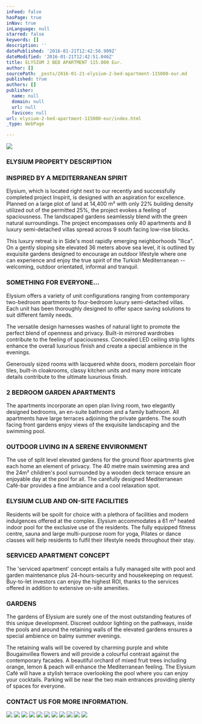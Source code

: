 ```yaml
---
inFeed: false
hasPage: true
inNav: true
inLanguage: null
starred: false
keywords: []
description: ''
datePublished: '2016-01-21T12:42:56.909Z'
dateModified: '2016-01-21T12:42:51.046Z'
title: ELYSIUM 2 BED APARTMENT 115.000 Eur.
author: []
sourcePath: _posts/2016-01-21-elysium-2-bed-apartment-115000-eur.md
published: true
authors: []
publisher:
  name: null
  domain: null
  url: null
  favicon: null
url: elysium-2-bed-apartment-115000-eur/index.html
_type: WebPage

---
```

![](https://the-grid-user-content.s3-us-west-2.amazonaws.com/678ce508-7191-4f92-9638-b918fa50f08b.jpg)

### ELYSIUM     PROPERTY DESCRIPTION

### **INSPIRED BY A MEDITERRANEAN SPIRIT**

Elysium, which is located right next to our recently and successfully completed project Inspirit, is designed with an aspiration for excellence. Planned on a large plot of land at 14,400 m² with only 22% building density utilized out of the permitted 25%, the project evokes a feeling of spaciousness. The landscaped gardens seamlessly blend with the green natural surroundings. The project encompasses only 40 apartments and 8 luxury semi-detached villas spread across 9 south facing low-rise blocks.

This luxury retreat is in Side's most rapidly emerging neighborhoods "Ilica". On a gently sloping site elevated 36 meters above sea level, it is outlined by exquisite gardens designed to encourage an outdoor lifestyle where one can experience and enjoy the true spirit of the Turkish Mediterranean -- welcoming, outdoor orientated, informal and tranquil.

### SOMETHING FOR EVERYONE...

Elysium offers a variety of unit configurations ranging from contemporary two-bedroom apartments to four-bedroom luxury semi-detached villas. Each unit has been thoroughly designed to offer space saving solutions to suit different family needs.

The versatile design harnesses washes of natural light to promote the perfect blend of openness and privacy. Built-in mirrored wardrobes contribute to the feeling of spaciousness. Concealed LED ceiling strip lights enhance the overall luxurious finish and create a special ambience in the evenings.

Generously sized rooms with lacquered white doors, modern porcelain floor tiles, built-in cloakrooms, classy kitchen units and many more intricate details contribute to the ultimate luxurious finish.

### 2 BEDROOM GARDEN APARTMENTS

The apartments incorporate an open plan living room, two elegantly designed bedrooms, an en-suite bathroom and a family bathroom. All apartments have large terraces adjoining the private gardens. The south facing front gardens enjoy views of the exquisite landscaping and the swimming pool.

### OUTDOOR LIVING IN A SERENE ENVIRONMENT

The use of split level elevated gardens for the ground floor apartments give each home an element of privacy. The 40 metre main swimming area and the 24m² children's pool surrounded by a wooden deck terrace ensure an enjoyable day at the pool for all. The carefully designed Mediterranean Café-bar provides a fine ambiance and a cool relaxation spot.

### ELYSIUM CLUB AND ON-SITE FACILITIES

Residents will be spoilt for choice with a plethora of facilities and modern indulgences offered at the complex. Elysium accommodates a 61 m² heated indoor pool for the exclusive use of the residents. The fully equipped fitness centre, sauna and large multi-purpose room for yoga, Pilates or dance classes will help residents to fulfil their lifestyle needs throughout their stay.

### SERVICED APARTMENT CONCEPT

The 'serviced apartment' concept entails a fully managed site with pool and garden maintenance plus 24-hours-security and housekeeping on request. Buy-to-let investors can enjoy the highest ROI, thanks to the services offered in addition to extensive on-site amenities.

### GARDENS

The gardens of Elysium are surely one of the most outstanding features of this unique development. Discreet outdoor lighting on the pathways, inside the pools and around the retaining walls of the elevated gardens ensures a special ambience on balmy summer evenings.

The retaining walls will be covered by charming purple and white Bougainvillea flowers and will provide a colourful contrast against the contemporary facades. A beautiful orchard of mixed fruit trees including orange, lemon & peach will enhance the Mediterranean feeling. The Elysium Café will have a stylish terrace overlooking the pool where you can enjoy your cocktails. Parking will be near the two main entrances providing plenty of spaces for everyone.

### CONTACT US FOR MORE INFORMATION.
![](https://the-grid-user-content.s3-us-west-2.amazonaws.com/552bfe31-cb65-4d29-adac-cdcc34da2180.jpg)
![](https://the-grid-user-content.s3-us-west-2.amazonaws.com/09260119-2f91-47fa-8914-1ec8b812f550.jpg)
![](https://the-grid-user-content.s3-us-west-2.amazonaws.com/8e15aeeb-68f0-4005-8b11-9854dfdcedf3.jpg)
![](https://the-grid-user-content.s3-us-west-2.amazonaws.com/ec689a14-4f24-45fa-af53-e54889285064.jpg)
![](https://the-grid-user-content.s3-us-west-2.amazonaws.com/2e613ab3-4e23-46f8-bf6c-a43b09d42279.jpg)
![](https://the-grid-user-content.s3-us-west-2.amazonaws.com/121feb60-6b09-43d8-8e04-2b5bc86728e5.jpg)
![](https://the-grid-user-content.s3-us-west-2.amazonaws.com/85ed0f50-78c6-4593-b9c3-73414d2dc25f.jpg)
![](https://the-grid-user-content.s3-us-west-2.amazonaws.com/babb8ad8-a35f-4c69-aa9c-bc9bc70c0d37.jpg)
![](https://the-grid-user-content.s3-us-west-2.amazonaws.com/c2998a21-02a8-4141-9153-6a638b889b04.jpg)
![](https://the-grid-user-content.s3-us-west-2.amazonaws.com/51eea909-bde0-45e3-b234-771744b3416f.jpg)
![](https://the-grid-user-content.s3-us-west-2.amazonaws.com/65da6a59-4dda-44a2-8321-78a7e1cb7558.jpg)
